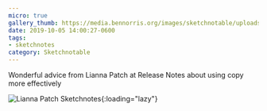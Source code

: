 ```yaml
---
micro: true
gallery_thumb: https://media.bennorris.org/images/sketchnotable/uploads/2019/861a61b061.jpg
date: 2019-10-05 14:00:27-0600
tags:
- sketchnotes
category: Sketchnotable
---
```


Wonderful advice from Lianna Patch at Release Notes about using copy more effectively

![Lianna Patch Sketchnotes](https://media.bennorris.org/images/sketchnotable/uploads/2019/861a61b061.jpg){:loading="lazy"}